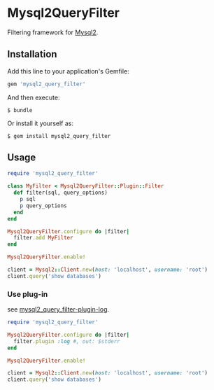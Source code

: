 # Mysql2QueryFilter

Filtering framework for [Mysql2](https://github.com/brianmario/mysql2).

## Installation

Add this line to your application's Gemfile:

```ruby
gem 'mysql2_query_filter'
```

And then execute:

    $ bundle

Or install it yourself as:

    $ gem install mysql2_query_filter

## Usage

```ruby
require 'mysql2_query_filter'

class MyFilter < Mysql2QueryFilter::Plugin::Filter
  def filter(sql, query_options)
    p sql
    p query_options
  end
end

Mysql2QueryFilter.configure do |filter|
  filter.add MyFilter
end

Mysql2QueryFilter.enable!

client = Mysql2::Client.new(host: 'localhost', username: 'root')
client.query('show databases')
```

### Use plug-in

see [mysql2_query_filter-plugin-log](https://github.com/winebarrel/mysql2_query_filter-plugin-log).

```ruby
require 'mysql2_query_filter'

Mysql2QueryFilter.configure do |filter|
  filter.plugin :log #, out: $stderr
end

Mysql2QueryFilter.enable!

client = Mysql2::Client.new(host: 'localhost', username: 'root')
client.query('show databases')
```

